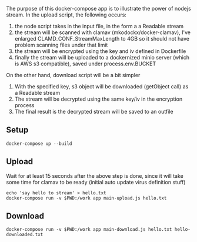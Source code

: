 The purpose of this docker-compose app is to illustrate the power of nodejs stream. In the upload script, the following occurs:

1. the node script takes in the input file, in the form a a Readable stream
2. the stream will be scanned with clamav (mkodockx/docker-clamav), I've enlarged CLAMD_CONF_StreamMaxLength to 4GB so it should not have problem scanning files under that limit
3. the stream will be encrypted using the key and iv defined in Dockerfile
4. finally the stream will be uploaded to a dockernized minio server (which is AWS s3 compatible), saved under process.env.BUCKET

On the other hand, download script will be a bit simpler
1. With the specified key, s3 object will be downloaded (getObject call) as a Readable stream
2. The stream will be decrypted using the same key/iv in the encryption process
3. The final result is the decrypted stream will be saved to an outfile

## Setup
```
docker-compose up --build
```

## Upload
Wait for at least 15 seconds after the above step is done, since it will take some time for clamav to be ready (initial auto update virus definition stuff)
```
echo 'say hello to stream' > hello.txt
docker-compose run -v $PWD:/work app main-upload.js hello.txt
```

## Download
```
docker-compose run -v $PWD:/work app main-download.js hello.txt hello-downloaded.txt
```